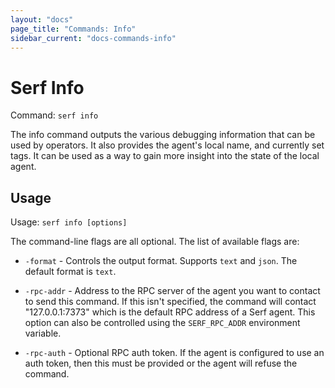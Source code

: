 ```yaml
---
layout: "docs"
page_title: "Commands: Info"
sidebar_current: "docs-commands-info"
---
```


# Serf Info

Command: `serf info`

The info command outputs the various debugging information that can
be used by operators. It also provides the agent's local name, and
currently set tags. It can be used as a way to gain more insight
into the state of the local agent.

## Usage

Usage: `serf info [options]`

The command-line flags are all optional. The list of available flags are:

* `-format` - Controls the output format. Supports `text` and `json`.
  The default format is `text`.

* `-rpc-addr` - Address to the RPC server of the agent you want to contact
  to send this command. If this isn't specified, the command will contact
  "127.0.0.1:7373" which is the default RPC address of a Serf agent. This option
  can also be controlled using the `SERF_RPC_ADDR` environment variable.

* `-rpc-auth` - Optional RPC auth token. If the agent is configured to use
  an auth token, then this must be provided or the agent will refuse the
  command.

